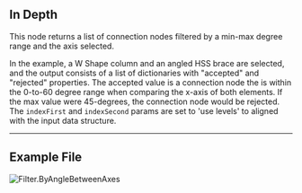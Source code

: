 ## In Depth
This node returns a list of connection nodes filtered by a min-max degree range and the axis selected.

In the example, a W Shape column and an angled HSS brace are selected, and the output consists of a list of dictionaries with "accepted" and "rejected" properties.  The accepted value is a connection node the is within the 0-to-60 degree range when comparing the x-axis of both elements. If the max value were 45-degrees, the connection node would be rejected.  The `indexFirst` and `indexSecond` params are set to 'use levels' to aligned with the input data structure.
___
## Example File

![Filter.ByAngleBetweenAxes](./AdvanceSteel.ConnectionAutomation.Nodes.Filter.ByAngleBetweenAxes_img.jpg)